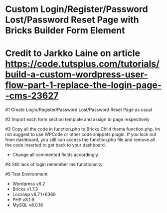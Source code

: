 # Custom Login/Register/Password Lost/Password Reset Page with Bricks Builder Form Element
# Credit to Jarkko Laine on article https://code.tutsplus.com/tutorials/build-a-custom-wordpress-user-flow-part-1-replace-the-login-page--cms-23627

#1 Create Login/Register/Password Lost/Password Reset Page as usual

#2 Import each form section template and assign to page respectively

#3 Copy all the code in function.php to Bricks Child theme function.php. Im not suggest to use WPCode or other code snippets plugin. If you lock out from dashboard, you still can access the function.php file and remove all the code inserted to get back to your dashboard.
  - Change all commented fields accordingly.

#4 Still lack of login remember me functionailty

#5 Test Environment
  - Wordpress v6.2
  - Bricks v1.7.3
  - Localwp v6.7.1+6369
  - PHP v8.1.9
  - MySQL v8.0.16
